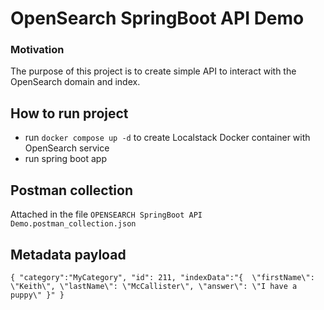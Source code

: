 # OpenSearch SpringBoot API Demo

### Motivation
The purpose of this project is to create simple API to interact with the OpenSearch domain and index.

## How to run project
- run `docker compose up -d` to create Localstack Docker container with OpenSearch service
- run spring boot app

## Postman collection

Attached in the file `OPENSEARCH SpringBoot API Demo.postman_collection.json`

## Metadata payload
`
{
"category":"MyCategory",
"id": 211,
"indexData":"{  \"firstName\": \"Keith\", \"lastName\": \"McCallister\", \"answer\": \"I have a puppy\" }"
}
`